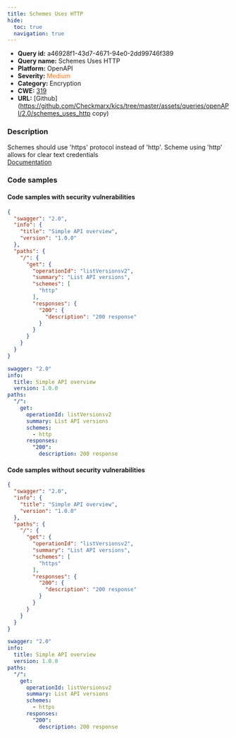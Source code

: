 ```yaml
---
title: Schemes Uses HTTP
hide:
  toc: true
  navigation: true
---
```


<style>
  .highlight .hll {
    background-color: #ff171742;
  }
  .md-content {
    max-width: 1100px;
    margin: 0 auto;
  }
</style>

-   **Query id:** a46928f1-43d7-4671-94e0-2dd99746f389
-   **Query name:** Schemes Uses HTTP
-   **Platform:** OpenAPI
-   **Severity:** <span style="color:#ff7213">Medium</span>
-   **Category:** Encryption
-   **CWE:** <a href="https://cwe.mitre.org/data/definitions/319.html" onclick="newWindowOpenerSafe(event, 'https://cwe.mitre.org/data/definitions/319.html')">319</a>
-   **URL:** [Github](https://github.com/Checkmarx/kics/tree/master/assets/queries/openAPI/2.0/schemes_uses_http copy)

### Description
Schemes should use 'https' protocol instead of 'http'. Scheme using 'http' allows for clear text credentials<br>
[Documentation](https://swagger.io/specification/v2/#swaggerObject)

### Code samples
#### Code samples with security vulnerabilities
```json title="Positive test num. 1 - json file" hl_lines="13"
{
  "swagger": "2.0",
  "info": {
    "title": "Simple API overview",
    "version": "1.0.0"
  },
  "paths": {
    "/": {
      "get": {
        "operationId": "listVersionsv2",
        "summary": "List API versions",
        "schemes": [
          "http"
        ],
        "responses": {
          "200": {
            "description": "200 response"
          }
        }
      }
    }
  }
}

```
```yaml title="Positive test num. 2 - yaml file" hl_lines="11"
swagger: "2.0"
info:
  title: Simple API overview
  version: 1.0.0
paths:
  "/":
    get:
      operationId: listVersionsv2
      summary: List API versions
      schemes:
        - http
      responses:
        "200":
          description: 200 response

```


#### Code samples without security vulnerabilities
```json title="Negative test num. 1 - json file"
{
  "swagger": "2.0",
  "info": {
    "title": "Simple API overview",
    "version": "1.0.0"
  },
  "paths": {
    "/": {
      "get": {
        "operationId": "listVersionsv2",
        "summary": "List API versions",
        "schemes": [
          "https"
        ],
        "responses": {
          "200": {
            "description": "200 response"
          }
        }
      }
    }
  }
}

```
```yaml title="Negative test num. 2 - yaml file"
swagger: "2.0"
info:
  title: Simple API overview
  version: 1.0.0
paths:
  "/":
    get:
      operationId: listVersionsv2
      summary: List API versions
      schemes:
        - https
      responses:
        "200":
          description: 200 response

```
